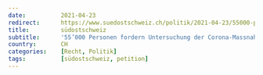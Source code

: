 ```yaml
---
date:          2021-04-23
redirect:      https://www.suedostschweiz.ch/politik/2021-04-23/55000-personen-fordern-untersuchung-der-corona-massnahmen
title:         südostschweiz
subtitle:      '55’000 Personen fordern Untersuchung der Corona-Massnahmen'
country:       CH
categories:    [Recht, Politik]
tags:          [südostschweiz, petition]
---
```

